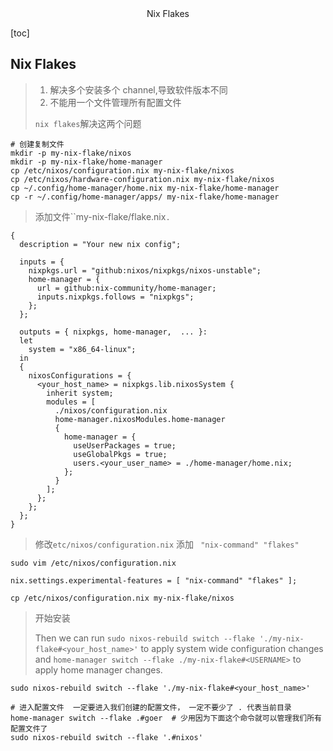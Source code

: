 <center>Nix Flakes</center>



[toc]





## Nix Flakes

> 1. 解决多个安装多个 channel,导致软件版本不同
> 2. 不能用一个文件管理所有配置文件
>
> `nix flakes`解决这两个问题

```shell
# 创建复制文件
mkdir -p my-nix-flake/nixos
mkdir -p my-nix-flake/home-manager
cp /etc/nixos/configuration.nix my-nix-flake/nixos
cp /etc/nixos/hardware-configuration.nix my-nix-flake/nixos
cp ~/.config/home-manager/home.nix my-nix-flake/home-manager
cp -r ~/.config/home-manager/apps/ my-nix-flake/home-manager
```

> 添加文件``my-nix-flake/flake.nix`.`

```shell
{
  description = "Your new nix config";

  inputs = {
    nixpkgs.url = "github:nixos/nixpkgs/nixos-unstable";
    home-manager = {
      url = github:nix-community/home-manager;
      inputs.nixpkgs.follows = "nixpkgs";
    };
  };

  outputs = { nixpkgs, home-manager,  ... }:
  let
    system = "x86_64-linux";
  in
  {
    nixosConfigurations = {
      <your_host_name> = nixpkgs.lib.nixosSystem {
        inherit system;
        modules = [
          ./nixos/configuration.nix
          home-manager.nixosModules.home-manager
          {
            home-manager = {
              useUserPackages = true;
              useGlobalPkgs = true;
              users.<your_user_name> = ./home-manager/home.nix;
            };
          }
        ];
      };
    };
  };
}

```

> 修改`etc/nixos/configuration.nix` 添加 ` "nix-command" "flakes"`

```shell
sudo vim /etc/nixos/configuration.nix

nix.settings.experimental-features = [ "nix-command" "flakes" ];

cp /etc/nixos/configuration.nix my-nix-flake/nixos
```

> 开始安装
>
> Then we can run `sudo nixos-rebuild switch --flake './my-nix-flake#<your_host_name>'` to apply system wide configuration changes and `home-manager switch --flake ./my-nix-flake#<USERNAME>` to apply home manager changes.

```shell
sudo nixos-rebuild switch --flake './my-nix-flake#<your_host_name>'

# 进入配置文件  一定要进入我们创建的配置文件， 一定不要少了 . 代表当前目录
home-manager switch --flake .#goer  # 少用因为下面这个命令就可以管理我们所有配置文件了
sudo nixos-rebuild switch --flake '.#nixos'

```

